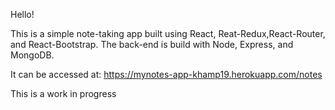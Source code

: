 Hello!

This is a simple note-taking app built using React, Reat-Redux,React-Router, and React-Bootstrap.
The back-end is build with Node, Express, and MongoDB.

It can be accessed at: https://mynotes-app-khamp19.herokuapp.com/notes

This is a work in progress
